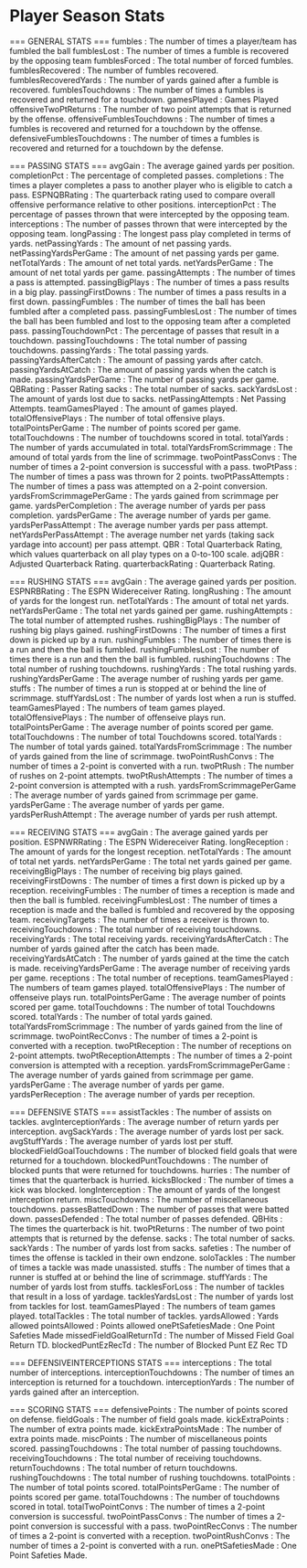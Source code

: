 # Player Season Stats

=== GENERAL STATS ===
fumbles                        : The number of times a player/team has fumbled the ball
fumblesLost                    : The number of times a fumble is recovered by the opposing team
fumblesForced                  : The total number of forced fumbles.
fumblesRecovered               : The number of fumbles recovered.
fumblesRecoveredYards          : The number of yards gained after a fumble is recovered.
fumblesTouchdowns              : The number of times a fumbles is recovered and returned for a touchdown.
gamesPlayed                    : Games Played
offensiveTwoPtReturns          : The number of two point attempts that is returned by the offense.
offensiveFumblesTouchdowns     : The number of times a fumbles is recovered and returned for a touchdown by the offense.
defensiveFumblesTouchdowns     : The number of times a fumbles is recovered and returned for a touchdown by the defense.

=== PASSING STATS ===
avgGain                        : The average gained yards per position.
completionPct                  : The percentage of completed passes.
completions                    : The times a player completes a pass to another player who is eligible to catch a pass.
ESPNQBRating                   : The quarterback rating used to compare overall offensive performance relative to other positions.
interceptionPct                : The percentage of passes thrown that were intercepted by the opposing team.
interceptions                  : The number of passes thrown that were intercepted by the opposing team.
longPassing                    : The longest pass play completed in terms of yards.
netPassingYards                : The amount of net passing yards.
netPassingYardsPerGame         : The amount of net passing yards per game.
netTotalYards                  : The amount of net total yards.
netYardsPerGame                : The amount of net total yards per game.
passingAttempts                : The number of times a pass is attempted.
passingBigPlays                : The number of times a pass results in a big play.
passingFirstDowns              : The number of times a pass results in a first down.
passingFumbles                 : The number of times the ball has been fumbled after a completed pass.
passingFumblesLost             : The number of times the ball has been fumbled and lost to the opposing team after a completed pass.
passingTouchdownPct            : The percentage of passes that result in a touchdown.
passingTouchdowns              : The total number of passing touchdowns.
passingYards                   : The total passing yards.
passingYardsAfterCatch         : The amount of passing yards after catch.
passingYardsAtCatch            : The amount of passing yards when the catch is made.
passingYardsPerGame            : The number of passing yards per game.
QBRating                       : Passer Rating
sacks                          : The total number of sacks.
sackYardsLost                  : The amount of yards lost due to sacks.
netPassingAttempts             : Net Passing Attempts.
teamGamesPlayed                : The amount of games played.
totalOffensivePlays            : The number of total offensive plays.
totalPointsPerGame             : The number of points scored per game.
totalTouchdowns                : The number of touchdowns scored in total.
totalYards                     : The number of yards accumulated in total.
totalYardsFromScrimmage        : The amound of total yards from the line of scrimmage.
twoPointPassConvs              : The number of times a 2-point conversion is successful with a pass.
twoPtPass                      : The number of times a pass was thrown for 2 points.
twoPtPassAttempts              : The number of times a pass was attempted on a 2-point conversion.
yardsFromScrimmagePerGame      : The yards gained from scrimmage per game.
yardsPerCompletion             : The average number of yards per pass completion.
yardsPerGame                   : The average number of yards per game.
yardsPerPassAttempt            : The average number yards per pass attempt.
netYardsPerPassAttempt         : The average number net yards (taking sack yardage into account) per pass attempt.
QBR                            : Total Quarterback Rating, which values quarterback on all play types on a 0-to-100 scale.
adjQBR                         : Adjusted Quarterback Rating.
quarterbackRating              : Quarterback Rating.

=== RUSHING STATS ===
avgGain                        : The average gained yards per position.
ESPNRBRating                   : The ESPN Widereceiver Rating.
longRushing                    : The amount of yards for the longest run.
netTotalYards                  : The amount of total net yards.
netYardsPerGame                : The total net yards gained per game.
rushingAttempts                : The total number of attempted rushes.
rushingBigPlays                : The number of rushing big plays gained.
rushingFirstDowns              : The number of times a first down is picked up by a run.
rushingFumbles                 : The number of times there is a run and then the ball is fumbled.
rushingFumblesLost             : The number of times there is a run and then the ball is fumbled.
rushingTouchdowns              : The total number of rushing touchdowns.
rushingYards                   : The total rushing yards.
rushingYardsPerGame            : The average number of rushing yards per game.
stuffs                         : The number of times a run is stopped at or behind the line of scrimmage.
stuffYardsLost                 : The number of yards lost when a run is stuffed.
teamGamesPlayed                : The numbers of team games played.
totalOffensivePlays            : The number of offenseive plays run.
totalPointsPerGame             : The average number of points scored per game.
totalTouchdowns                : The number of total Touchdowns scored.
totalYards                     : The number of total yards gained.
totalYardsFromScrimmage        : The number of yards gained from the line of scrimmage.
twoPointRushConvs              : The number of times a 2-point is converted with a run.
twoPtRush                      : The number of rushes on 2-point attempts.
twoPtRushAttempts              : The number of times a 2-point conversion is attempted with a rush.
yardsFromScrimmagePerGame      : The average number of yards gained from scrimmage per game.
yardsPerGame                   : The average number of yards per game.
yardsPerRushAttempt            : The average number of yards per rush attempt.

=== RECEIVING STATS ===
avgGain                        : The average gained yards per position.
ESPNWRRating                   : The ESPN Widereceiver Rating.
longReception                  : The amount of yards for the longest reception.
netTotalYards                  : The amount of total net yards.
netYardsPerGame                : The total net yards gained per game.
receivingBigPlays              : The number of receiving big plays gained.
receivingFirstDowns            : The number of times a first down is picked up by a reception.
receivingFumbles               : The number of times a reception is made and then the ball is fumbled.
receivingFumblesLost           : The number of times a reception is made and the balled is fumbled and recovered by the opposing team.
receivingTargets               : The number of times a receiver is thrown to.
receivingTouchdowns            : The total number of receiving touchdowns.
receivingYards                 : The total receiving yards.
receivingYardsAfterCatch       : The number of yards gained after the catch has been made.
receivingYardsAtCatch          : The number of yards gained at the time the catch is made.
receivingYardsPerGame          : The average number of receiving yards per game.
receptions                     : The total number of receptions.
teamGamesPlayed                : The numbers of team games played.
totalOffensivePlays            : The number of offenseive plays run.
totalPointsPerGame             : The average number of points scored per game.
totalTouchdowns                : The number of total Touchdowns scored.
totalYards                     : The number of total yards gained.
totalYardsFromScrimmage        : The number of yards gained from the line of scrimmage.
twoPointRecConvs               : The number of times a 2-point is converted with a reception.
twoPtReception                 : The number of receptions on 2-point attempts.
twoPtReceptionAttempts         : The number of times a 2-point conversion is attempted with a reception.
yardsFromScrimmagePerGame      : The average number of yards gained from scrimmage per game.
yardsPerGame                   : The average number of yards per game.
yardsPerReception              : The average number of yards per reception.

=== DEFENSIVE STATS ===
assistTackles                  : The number of assists on tackles.
avgInterceptionYards           : The average number of return yards per interception.
avgSackYards                   : The average number of yards lost per sack.
avgStuffYards                  : The average number of yards lost per stuff.
blockedFieldGoalTouchdowns     : The number of blocked field goals that were returned for a touchdown.
blockedPuntTouchdowns          : The number of blocked punts that were returned for touchdowns.
hurries                        : The number of times that the quarterback is hurried.
kicksBlocked                   : The number of times a kick was blocked.
longInterception               : The amount of yards of the longest interception return.
miscTouchdowns                 : The number of miscellaneous touchdowns.
passesBattedDown               : The number of passes that were batted down.
passesDefended                 : The total number of passes defended.
QBHits                         : The times the quarterback is hit.
twoPtReturns                   : The number of two point attempts that is returned by the defense.
sacks                          : The total number of sacks.
sackYards                      : The number of yards lost from sacks.
safeties                       : The number of times the offense is tackled in their own endzone.
soloTackles                    : The number of times a tackle was made unassisted.
stuffs                         : The number of times that a runner is stuffed at or behind the line of scrimmage.
stuffYards                     : The number of yards lost from stuffs.
tacklesForLoss                 : The number of tackles that result in a loss of yardage.
tacklesYardsLost               : The number of yards lost from tackles for lost.
teamGamesPlayed                : The numbers of team games played.
totalTackles                   : The total number of tackles.
yardsAllowed                   : Yards allowed
pointsAllowed                  : Points allowed
onePtSafetiesMade              : One Point Safeties Made
missedFieldGoalReturnTd        : The number of Missed Field Goal Return TD.
blockedPuntEzRecTd             : The number of Blocked Punt EZ Rec TD

=== DEFENSIVEINTERCEPTIONS STATS ===
interceptions                  : The total number of interceptions.
interceptionTouchdowns         : The number of times an interception is returned for a touchdown.
interceptionYards              : The number of yards gained after an interception.

=== SCORING STATS ===
defensivePoints                : The number of points scored on defense.
fieldGoals                      : The number of field goals made.
kickExtraPoints                : The number of extra points made.
kickExtraPointsMade            : The number of extra points made.
miscPoints                     : The number of miscellaneous points scored.
passingTouchdowns              : The total number of passing touchdowns.
receivingTouchdowns            : The total number of receiving touchdowns.
returnTouchdowns               : The total number of return touchdowns.
rushingTouchdowns              : The total number of rushing touchdowns.
totalPoints                    : The number of total points scored.
totalPointsPerGame             : The number of points scored per game.
totalTouchdowns                : The number of touchdowns scored in total.
totalTwoPointConvs             : The number of times a 2-point conversion is successful.
twoPointPassConvs              : The number of times a 2-point conversion is successful with a pass.
twoPointRecConvs               : The number of times a 2-point is converted with a reception.
twoPointRushConvs              : The number of times a 2-point is converted with a run.
onePtSafetiesMade              : One Point Safeties Made.